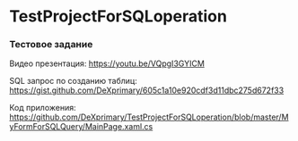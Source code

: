 # TestProjectForSQLoperation

### Тестовое задание

Видео презентация: 
https://youtu.be/VQpgI3GYICM


SQL запрос по созданию таблиц: 
https://gist.github.com/DeXprimary/605c1a10e920cdf3d11dbc275d672f33

Код приложения: 
https://github.com/DeXprimary/TestProjectForSQLoperation/blob/master/MyFormForSQLQuery/MainPage.xaml.cs
